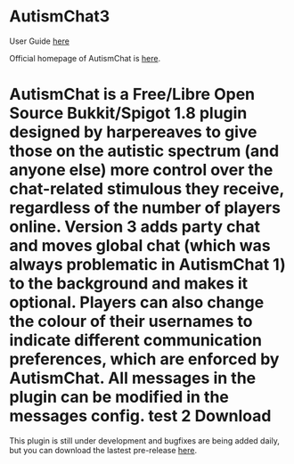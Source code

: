 AutismChat3
===========
User Guide [here](https://docs.google.com/document/d/1IBBq-ru-qQn3SEVy5342BEs_77vo94biNJ3_XFtjFyM/edit?usp=sharing)

Official homepage of AutismChat is [here](http://beeminecraftserver.weebly.com/autismchat.html).

AutismChat is a Free/Libre Open Source Bukkit/Spigot 1.8 plugin designed by harpereaves to give those on the autistic spectrum (and anyone else) more control over the chat-related stimulous they receive, regardless of the number of players online. Version 3 adds party chat and moves global chat (which was always problematic in AutismChat 1) to the background and makes it optional. Players can also change the colour of their usernames to indicate different communication preferences, which are enforced by AutismChat. All messages in the plugin can be modified in the messages config.
test 2
Download
========
This plugin is still under development and bugfixes are being added daily, but you can download the lastest pre-release [here](https://github.com/RichardsProjects/AutismChat3/releases).
